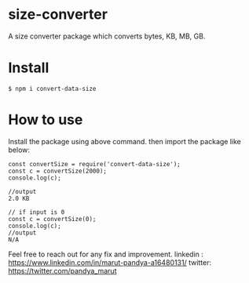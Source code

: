 # size-converter
A size converter package which converts bytes, KB, MB, GB. 

# Install 
 ``` $ npm i convert-data-size ```

# How to use 
Install the package using above command. 
then import the package like below: 
``` 
const convertSize = require('convert-data-size');
const c = convertSize(2000);
console.log(c);

//output
2.0 KB

// if input is 0
const c = convertSize(0);
console.log(c);
//output
N/A
```
Feel free to reach out for any fix and improvement. 
linkedin : https://www.linkedin.com/in/marut-pandya-a16480131/ 
twitter: https://twitter.com/pandya_marut

